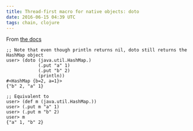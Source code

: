 ```yaml
---
title: Thread-first macro for native objects: doto
date: 2016-06-15 04:39 UTC
tags: chain, clojure
---
```


From [the docs](https://clojuredocs.org/clojure.core/doto)


```
;; Note that even though println returns nil, doto still returns the HashMap object
user> (doto (java.util.HashMap.)
            (.put "a" 1)
            (.put "b" 2)
            (println))
#<HashMap {b=2, a=1}>
{"b" 2, "a" 1}

;; Equivalent to
user> (def m (java.util.HashMap.))
user> (.put m "a" 1)
user> (.put m "b" 2)
user> m
{"a" 1, "b" 2}
```


